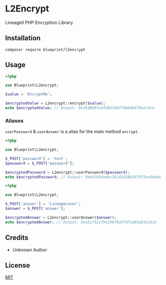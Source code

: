 # L2Encrypt

LineageII PHP Encryption Library.

## Installation

```
composer require blueprint/l2encrypt
```

## Usage

```PHP
<?php

use Blueprint\L2encrypt;

$value = 'EncryptMe';

$encryptedValue = L2encrypt::encrypt($value);
echo $encryptedValue; // Output: 0x35d069fe4fe03fe6f7dbb4b578e2c4c4
```

### Aliases 

```userPassword``` & ```userAnswer``` is a alias for the main method ```encrypt```.

```PHP
<?php

use Blueprint\L2encrypt;

$_POST['password'] = 'test';
$password = $_POST['password'];

$encryptedPassword = L2encrypt::userPassword($password);
echo $encryptedPassword; // Output: 0xb53b56edac3b1d1d28b197975ac0e6e6
```

```PHP
<?php

use Blueprint\L2encrypt;

$_POST['answer'] = 'LineageLover';
$answer = $_POST['answer'];

$encryptedAnswer = L2encrypt::userAnswer($answer);
echo $encryptedAnswer; // Output: 0xa51f521f9e296f8a57d71d65a8321414
```

## Credits
- Unknown Author

## License
[MIT](https://choosealicense.com/licenses/mit/)
